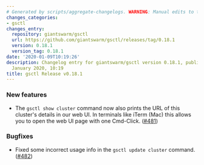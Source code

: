 ```yaml
---
# Generated by scripts/aggregate-changelogs. WARNING: Manual edits to this files will be overwritten.
changes_categories:
- gsctl
changes_entry:
  repository: giantswarm/gsctl
  url: https://github.com/giantswarm/gsctl/releases/tag/0.18.1
  version: 0.18.1
  version_tag: 0.18.1
date: '2020-01-09T10:19:26'
description: Changelog entry for giantswarm/gsctl version 0.18.1, published on 09
  January 2020, 10:19
title: gsctl Release v0.18.1
---
```


### New features

- The `gsctl show cluster` command now also prints the URL of this cluster's details in our web UI. In terminals like iTerm (Mac) this allows you to open the web UI page with one Cmd-Click. ([#481](https://github.com/giantswarm/gsctl/pull/481))

### Bugfixes

- Fixed some incorrect usage info in the `gsctl update cluster` command. ([#482](https://github.com/giantswarm/gsctl/pull/482))




